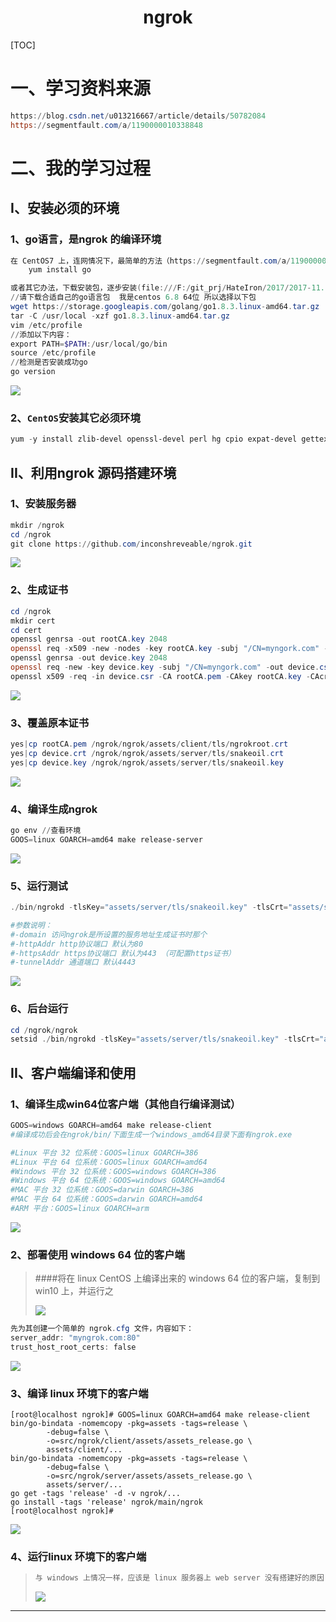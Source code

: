 # <center>ngrok</center>

[TOC]

# 一、学习资料来源

```powershell
https://blog.csdn.net/u013216667/article/details/50782084
https://segmentfault.com/a/1190000010338848
```

# 二、我的学习过程

## I、安装必须的环境

### 1、go语言，是ngrok 的编译环境

```powershell
在 CentOS7 上，连网情况下，最简单的方法（https://segmentfault.com/a/1190000010338848）：
    yum install go

或者其它办法，下载安装包，逐步安装(file:///F:/git_prj/HateIron/2017/2017-11.html#header-n363)：
//请下载合适自己的go语言包  我是centos 6.8 64位 所以选择以下包
wget https://storage.googleapis.com/golang/go1.8.3.linux-amd64.tar.gz
tar -C /usr/local -xzf go1.8.3.linux-amd64.tar.gz
vim /etc/profile
//添加以下内容：
export PATH=$PATH:/usr/local/go/bin
source /etc/profile
//检测是否安装成功go
go version
```

![](./pictures/go_version.png)

### 2、`CentOS`安装其它必须环境

```powershell
yum -y install zlib-devel openssl-devel perl hg cpio expat-devel gettext-devel curl curl-devel perl-ExtUtils-MakeMaker hg wget gcc gcc-c++ git
```

## II、利用ngrok 源码搭建环境

### 1、安装服务器

```powershell
mkdir /ngrok
cd /ngrok
git clone https://github.com/inconshreveable/ngrok.git
```

![](./pictures/download_ngrok.png)

### 2、生成证书

```powershell
cd /ngrok
mkdir cert
cd cert
openssl genrsa -out rootCA.key 2048
openssl req -x509 -new -nodes -key rootCA.key -subj "/CN=myngork.com" -days 5000 -out rootCA.pem
openssl genrsa -out device.key 2048
openssl req -new -key device.key -subj "/CN=myngork.com" -out device.csr
openssl x509 -req -in device.csr -CA rootCA.pem -CAkey rootCA.key -CAcreateserial -out device.crt -days 5000
```

![](./pictures/create_cert.png)

### 3、覆盖原本证书

```powershell
yes|cp rootCA.pem /ngrok/ngrok/assets/client/tls/ngrokroot.crt
yes|cp device.crt /ngrok/ngrok/assets/server/tls/snakeoil.crt
yes|cp device.key /ngrok/ngrok/assets/server/tls/snakeoil.key
```

![](./pictures/cover_original_certification.png)

### 4、编译生成ngrok

```powershell
go env //查看环境
GOOS=linux GOARCH=amd64 make release-server
```

![](./pictures/build_linux_ngrokd.png)

### 5、运行测试

```powershell
./bin/ngrokd -tlsKey="assets/server/tls/snakeoil.key" -tlsCrt="assets/server/tls/snakeoil.crt" -domain="myngrok.com"  -httpAddr=":8081" -httpsAddr=":8082" -tunnelAddr=":8083"

#参数说明：
#-domain 访问ngrok是所设置的服务地址生成证书时那个
#-httpAddr http协议端口 默认为80
#-httpsAddr https协议端口 默认为443 （可配置https证书）
#-tunnelAddr 通道端口 默认4443
```

![](./pictures/ngrokd_linux_run.png)

### 6、后台运行

```powershell
cd /ngrok/ngrok
setsid ./bin/ngrokd -tlsKey="assets/server/tls/snakeoil.key" -tlsCrt="assets/server/tls/snakeoil.crt" -domain="myngrok"  -httpAddr=":8081" -httpsAddr=":8082" -tunnelAddr=":8083"
```





## II、客户端编译和使用

### 1、编译生成win64位客户端（其他自行编译测试）

```powershell
GOOS=windows GOARCH=amd64 make release-client
#编译成功后会在ngrok/bin/下面生成一个windows_amd64目录下面有ngrok.exe

#Linux 平台 32 位系统：GOOS=linux GOARCH=386
#Linux 平台 64 位系统：GOOS=linux GOARCH=amd64
#Windows 平台 32 位系统：GOOS=windows GOARCH=386
#Windows 平台 64 位系统：GOOS=windows GOARCH=amd64
#MAC 平台 32 位系统：GOOS=darwin GOARCH=386
#MAC 平台 64 位系统：GOOS=darwin GOARCH=amd64
#ARM 平台：GOOS=linux GOARCH=arm
```

![](./pictures/build_ngrok_windows64_client.png)

### 2、部署使用 windows 64 位的客户端

> ####将在 linux CentOS 上编译出来的 windows 64 位的客户端，复制到win10 上，并运行之
>
> ![](./pictures/copy_linux_built_windows_client_to_win10.png)

```powershell
先为其创建一个简单的 ngrok.cfg 文件，内容如下：
server_addr: "myngrok.com:80"
trust_host_root_certs: false
```

![](./pictures/run_win10_client.png)



### 3、编译 linux 环境下的客户端

```power
[root@localhost ngrok]# GOOS=linux GOARCH=amd64 make release-client
bin/go-bindata -nomemcopy -pkg=assets -tags=release \
        -debug=false \
        -o=src/ngrok/client/assets/assets_release.go \
        assets/client/...
bin/go-bindata -nomemcopy -pkg=assets -tags=release \
        -debug=false \
        -o=src/ngrok/server/assets/assets_release.go \
        assets/server/...
go get -tags 'release' -d -v ngrok/...
go install -tags 'release' ngrok/main/ngrok
[root@localhost ngrok]#
```

![](./pictures/build_linux_ngrok_client.png)

### 4、运行linux 环境下的客户端

> ```powershell
> 与 windows 上情况一样，应该是 linux 服务器上 web server 没有搭建好的原因
> ```
>
> ![](./pictures/liux_run_ngrok_client.png)





***